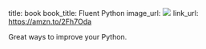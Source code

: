 title: book
book_title: Fluent Python
image_url: <a href="https://www.amazon.com/Fluent-Python-Concise-Effective-Programming/dp/1491946008/ref=as_li_ss_il?ie=UTF8&qid=1546893362&sr=8-1&keywords=fluent+python&linkCode=li3&tag=expaand-20&linkId=71c3ba62c987ae47a19476893199ff71&language=en_US" target="_blank"><img border="0" src="//ws-na.amazon-adsystem.com/widgets/q?_encoding=UTF8&ASIN=1491946008&Format=_SL250_&ID=AsinImage&MarketPlace=US&ServiceVersion=20070822&WS=1&tag=expaand-20&language=en_US" ></a><img src="https://ir-na.amazon-adsystem.com/e/ir?t=expaand-20&language=en_US&l=li3&o=1&a=1491946008" width="1" height="1" border="0" alt="" style="border:none !important; margin:0px !important;" />
link_url: https://amzn.to/2Fh7Oda

Great ways to improve your Python.

